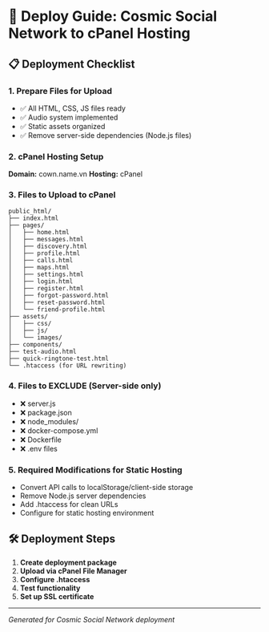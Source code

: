 # 🚀 Deploy Guide: Cosmic Social Network to cPanel Hosting

## 📋 Deployment Checklist

### 1. Prepare Files for Upload
- ✅ All HTML, CSS, JS files ready
- ✅ Audio system implemented
- ✅ Static assets organized
- ✅ Remove server-side dependencies (Node.js files)

### 2. cPanel Hosting Setup
**Domain:** cown.name.vn
**Hosting:** cPanel

### 3. Files to Upload to cPanel
```
public_html/
├── index.html
├── pages/
│   ├── home.html
│   ├── messages.html
│   ├── discovery.html
│   ├── profile.html
│   ├── calls.html
│   ├── maps.html
│   ├── settings.html
│   ├── login.html
│   ├── register.html
│   ├── forgot-password.html
│   ├── reset-password.html
│   └── friend-profile.html
├── assets/
│   ├── css/
│   ├── js/
│   └── images/
├── components/
├── test-audio.html
├── quick-ringtone-test.html
└── .htaccess (for URL rewriting)
```

### 4. Files to EXCLUDE (Server-side only)
- ❌ server.js
- ❌ package.json
- ❌ node_modules/
- ❌ docker-compose.yml
- ❌ Dockerfile
- ❌ .env files

### 5. Required Modifications for Static Hosting
- Convert API calls to localStorage/client-side storage
- Remove Node.js server dependencies
- Add .htaccess for clean URLs
- Configure for static hosting environment

## 🛠️ Deployment Steps

1. **Create deployment package**
2. **Upload via cPanel File Manager**
3. **Configure .htaccess**
4. **Test functionality**
5. **Set up SSL certificate**

---
*Generated for Cosmic Social Network deployment*
